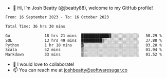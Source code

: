 - 👋 Hi, I’m Josh Beatty (@jbeatty88), welcome to my GitHub profile!

<!--START_SECTION:waka-->

```txt
From: 16 September 2023 - To: 16 October 2023

Total Time: 36 hrs 30 mins

Go               18 hrs 21 mins  ████████████▓░░░░░░░░░░░░   50.29 %
SQL              13 hrs 49 mins  █████████▒░░░░░░░░░░░░░░░   37.88 %
Python           1 hr 10 mins    ▓░░░░░░░░░░░░░░░░░░░░░░░░   03.20 %
Scala            42 mins         ▒░░░░░░░░░░░░░░░░░░░░░░░░   01.94 %
Markdown         33 mins         ▒░░░░░░░░░░░░░░░░░░░░░░░░   01.52 %
```

<!--END_SECTION:waka-->

- 💞️ I would love to collaborate!
- 📫 You can reach me at joshbeatty@softwaresugar.co

<!---
jbeatty88/jbeatty88 is a ✨ special ✨ repository because its `README.md` (this file) appears on your GitHub profile.
You can click the Preview link to take a look at your changes.
--->
